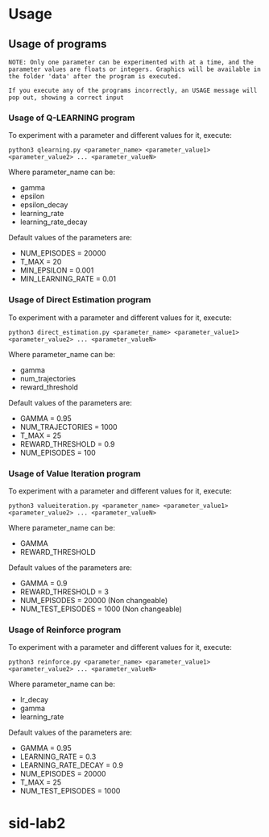 # Usage

## Usage of programs
```
NOTE: Only one parameter can be experimented with at a time, and the parameter values are floats or integers. Graphics will be available in the folder 'data' after the program is executed.
	  
If you execute any of the programs incorrectly, an USAGE message will pop out, showing a correct input
```


### Usage of Q-LEARNING program
To experiment with a parameter and different values for it, execute:
```
python3 qlearning.py <parameter_name> <parameter_value1> <parameter_value2> ... <parameter_valueN>
```
Where parameter_name can be:
- gamma
- epsilon
- epsilon_decay
- learning_rate
- learning_rate_decay

Default values of the parameters are:
- NUM_EPISODES = 20000
- T_MAX = 20
- MIN_EPSILON = 0.001
- MIN_LEARNING_RATE = 0.01

### Usage of Direct Estimation program
To experiment with a parameter and different values for it, execute:
```
python3 direct_estimation.py <parameter_name> <parameter_value1> <parameter_value2> ... <parameter_valueN>
```
Where parameter_name can be:
- gamma
- num_trajectories
- reward_threshold

Default values of the parameters are:
- GAMMA = 0.95
- NUM_TRAJECTORIES = 1000
- T_MAX = 25
- REWARD_THRESHOLD = 0.9
- NUM_EPISODES = 100

### Usage of Value Iteration program
To experiment with a parameter and different values for it, execute:
```
python3 valueiteration.py <parameter_name> <parameter_value1> <parameter_value2> ... <parameter_valueN>
```
Where parameter_name can be:
- GAMMA
- REWARD_THRESHOLD

Default values of the parameters are:
- GAMMA = 0.9
- REWARD_THRESHOLD = 3
- NUM_EPISODES = 20000 (Non changeable)
- NUM_TEST_EPISODES = 1000 (Non changeable)

### Usage of Reinforce program
To experiment with a parameter and different values for it, execute:
```
python3 reinforce.py <parameter_name> <parameter_value1> <parameter_value2> ... <parameter_valueN>
```
Where parameter_name can be:
- lr_decay
- gamma
- learning_rate

Default values of the parameters are:
- GAMMA = 0.95
- LEARNING_RATE = 0.3
- LEARNING_RATE_DECAY = 0.9
- NUM_EPISODES = 20000
- T_MAX = 25
- NUM_TEST_EPISODES = 1000

# sid-lab2
